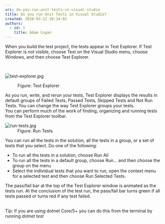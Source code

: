 ```yaml
---
uri: do-you-run-unit-tests-in-visual-studio
title: Do you run Unit Tests in Visual Studio?
created: 2020-03-12 20:14:02
authors:
  - id: 1
    title: Adam Cogan
---
```





<span class='intro'> When you build the test project, the tests appear in Test Explorer. If Test Explorer is not visible, choose Test on the Visual Studio menu, choose Windows, and then choose Test Explorer.<br> </span>

​<dl class="image"><dt><img src="/PublishingImages/test-explorer.jpg" alt="test-explorer.jpg" /></dt>
<dd>Figure&#58; Test Explorer</dd></dl><p>As you run, write, and rerun your tests, Test Explorer displays the results in default groups of Failed Tests, Passed Tests, Skipped Tests and Not Run Tests. You can change the way Test Explorer groups your tests.<br>You can perform much of the work of finding, organizing and running tests from the Test Explorer toolbar.<br></p><dl class="image"><dt><img src="/PublishingImages/run-tests.jpg" alt="run-tests.jpg" /></dt><dd>Figure&#58; Run Tests</dd></dl><p>You can run all the tests in the solution, all the tests in a group, or a set of tests that you select. Do one of the following&#58;</p><ul><li>To run all the tests in a solution, choose Run All</li><li>To run all the tests in a default group, choose Run... and then choose the group on the menu</li><li>Select the individual tests that you want to run, open the context menu for a selected test and then choose Run Selected Tests.</li></ul><p>The pass/fail bar at the top of the Test Explorer window is animated as the tests run. At the conclusion of the test run, the pass/fail bar turns green if all tests passed or turns red if any test failed.<br><br></p><p>Tip&#58; If you are using dotnet Core/5+&#160;you can do this from the terminal by running&#160;<i>dotnet test</i><br></p>


